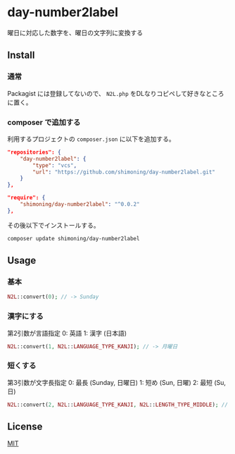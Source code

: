 # day-number2label
曜日に対応した数字を、曜日の文字列に変換する

## Install

### 通常
Packagist には登録してないので、 `N2L.php` をDLなりコピペして好きなところに置く。

### composer で追加する
利用するプロジェクトの `composer.json` に以下を追加する。
```composer.json
"repositories": {
    "day-number2label": {
        "type": "vcs",
        "url": "https://github.com/shimoning/day-number2label.git"
    }
},

"require": {
    "shimoning/day-number2label": "^0.0.2"
},
```

その後以下でインストールする。

```bash
composer update shimoning/day-number2label
```

## Usage
### 基本
```php
N2L::convert(0); // -> Sunday
```

### 漢字にする
第2引数が言語指定
0: 英語
1: 漢字 (日本語)
```php
N2L::convert(1, N2L::LANGUAGE_TYPE_KANJI); // -> 月曜日
```

### 短くする
第3引数が文字長指定
0: 最長 (Sunday, 日曜日)
1: 短め (Sun, 日曜)
2: 最短 (Su, 日)
```php
N2L::convert(2, N2L::LANGUAGE_TYPE_KANJI, N2L::LENGTH_TYPE_MIDDLE); // -> 火曜
```

## License
[MIT](https://opensource.org/licenses/MIT)
